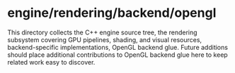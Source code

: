 # engine/rendering/backend/opengl

This directory collects the C++ engine source tree, the rendering subsystem covering GPU pipelines, shading, and visual resources, backend-specific implementations, OpenGL backend glue.
Future additions should place additional contributions to OpenGL backend glue here to keep related work easy to discover.
